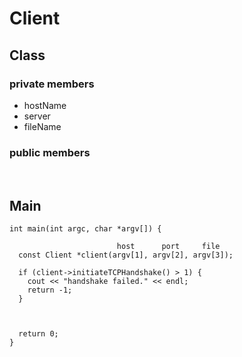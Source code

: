 # Client

## Class

### private members

- hostName
- server
- fileName

### public members
<br />

## Main

```
int main(int argc, char *argv[]) {

                        host      port     file
  const Client *client(argv[1], argv[2], argv[3]);

  if (client->initiateTCPHandshake() > 1) {
    cout << "handshake failed." << endl;
    return -1;
  }



  return 0;
}

```